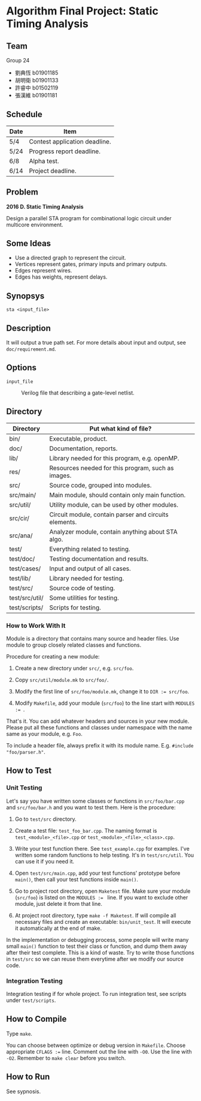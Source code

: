 # Algorithm Final Project: Static Timing Analysis

## Team

Group 24

-   劉典恆 b01901185
-   胡明衛 b01901133
-   許睿中 b01502119
-   張漢維 b01901181

## Schedule

Date  |Item
----- |----
5/4   |Contest application deadline.
5/24  |Progress report deadline.
6/8   |Alpha test.
6/14  |Project deadline.

## Problem

**2016 D. Static Timing Analysis**

Design a parallel STA program for combinational logic circuit under
multicore environment.

## Some Ideas

-   Use a directed graph to represent the circuit.
-   Vertices represent gates, primary inputs and primary outputs.
-   Edges represent wires.
-   Edges has weights, represent delays.

## Synopsys

```
sta <input_file>
```

## Description

It will output a true path set. For more details about input and output,
see `doc/requirement.md`.

## Options

<dl>

<dt><code>input_file</code></dt>
<dd><p>Verilog file that describing a gate-level netlist.</p></dd>

</dl>

## Directory

Directory      |Put what kind of file?
-------------- |------------------------------------------------------
bin/           |Executable, product.
doc/           |Documentation, reports.
lib/           |Library needed for this program, e.g. openMP.
res/           |Resources needed for this program, such as images.
src/           |Source code, grouped into modules.
src/main/      |Main module, should contain only main function.
src/util/      |Utility module, can be used by other modules.
src/cir/       |Circuit module, contain parser and circuits elements.
src/ana/       |Analyzer module, contain anything about STA algo.
test/          |Everything related to testing.
test/doc/      |Testing documentation and results.
test/cases/    |Input and output of all cases.
test/lib/      |Library needed for testing.
test/src/      |Source code of testing.
test/src/util/ |Some utilities for testing.
test/scripts/  |Scripts for testing.

### How to Work With It

Module is a directory that contains many source and header files.
Use module to group closely related classes and functions.

Procedure for creating a new module:

1.  Create a new directory under `src/`, e.g. `src/foo`.

2.  Copy `src/util/module.mk` to `src/foo/`.

3.  Modify the first line of `src/foo/module.mk`, change it to
    `DIR := src/foo`.

4.  Modify `Makefile`, add your module (`src/foo`) to the line start
    with `MODULES := `. 

That's it. You can add whatever headers and sources in your new
module. Please put all these functions and classes under namespace
with the name same as your module, e.g. `Foo`.

To include a header file, always prefix it with its module name.
E.g. `#include "foo/parser.h"`.

## How to Test

### Unit Testing

Let's say you have written some classes or functions in `src/foo/bar.cpp`
and `src/foo/bar.h` and you want to test them. Here is the procedure:

1.  Go to `test/src` directory.

2.  Create a test file: `test_foo_bar.cpp`. The naming format is
    `test_<module>_<file>.cpp` or `test_<module>_<file>_<class>.cpp`.

3.  Write your test function there. See `test_example.cpp` for examples.
    I've written some random functions to help testing. It's in
    `test/src/util`. You can use it if you need it.

4.  Open `test/src/main.cpp`, add your test functions' prototype before
    `main()`, then call your test functions inside `main()`.

5.  Go to project root directory, open `Maketest` file. Make sure
    your module (`src/foo`) is listed on the `MODULES := ` line.
    If you want to exclude other module, just delete it from that line.

6.  At project root directory, type `make -f Maketest`. If will compile
    all necessary files and create an executable: `bin/unit_test`.
    It will execute it automatically at the end of make.

In the implementation or debugging process, some people will write
many small `main()` function to test their class or function, and
dump them away after their test complete. This is a kind of waste.
Try to write those functions in `test/src` so we can reuse them
everytime after we modify our source code.

### Integration Testing

Integration testing if for whole project. To run integration test,
see scripts under `test/scripts`.

## How to Compile

Type `make`.

You can choose between optimize or debug version in `Makefile`. Choose
appropriate `CFLAGS :=` line. Comment out the line with `-O0`. Use
the line with `-O2`. Remember to `make clear` before you switch.

## How to Run

See sypnosis.


